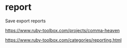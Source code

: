 # report
Save export reports

https://www.ruby-toolbox.com/projects/comma-heaven

https://www.ruby-toolbox.com/categories/reporting.html
